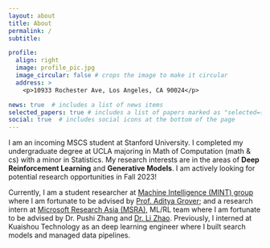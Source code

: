 ```yaml
---
layout: about
title: About
permalink: /
subtitle: 

profile:
  align: right
  image: profile_pic.jpg
  image_circular: false # crops the image to make it circular
  address: >
    <p>10933 Rochester Ave, Los Angeles, CA 90024</p>

news: true  # includes a list of news items
selected_papers: true # includes a list of papers marked as "selected={true}"
social: true  # includes social icons at the bottom of the page
---
```


I am an incoming MSCS student at Stanford University. I completed my undergraduate degree at UCLA majoring in Math of Computation (math & cs) with a minor in Statistics. My research interests are in the areas of **Deep Reinforcement Learning** and **Generative Models**. I am actively looking for potential research opportunities in Fall 2023!

Currently, I am a student researcher at [Machine Intelligence (MINT) group](https://aditya-grover.github.io/group/) where I am fortunate to be advised by [Prof. Aditya Grover](https://aditya-grover.github.io/); and a research intern at [Microsoft Research Asia (MSRA)](https://www.msra.cn/), ML/RL team where I am fortunate to be advised by Dr. Pushi Zhang and [Dr. Li Zhao](https://www.microsoft.com/en-us/research/people/lizo/). Previously, I interned at Kuaishou Technology as an deep learning engineer where I built search models and managed data pipelines. 

<!-- As an undergraduate researcher, I am still working on projects and papers. Feel free to check out my [Google Scholar](https://scholar.google.ca/citations?view_op=list_works&hl=en&hl=en&user=SDAr2FEAAAAJ) and [LinkedIn](https://www.linkedin.com/in/baitingzbt/). My current project is focusing on Meta Reinforcement Learning. -->